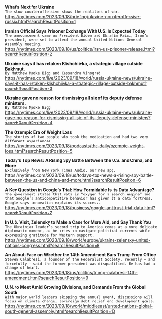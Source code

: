 **What’s Next for Ukraine**\
`The slow counteroffensive shows the realities of war.`\
https://nytimes.com/2023/09/18/briefing/ukraine-counteroffensive-russia.html?searchResultPosition=1

**Iranian Official Says Prisoner Exchange With U.S. Is Expected Today**\
`The announcement came as President Biden and Ebrahim Raisi, Iran’s president, were set to attend the annual United Nations General Assembly meeting.`\
https://nytimes.com/2023/09/18/us/politics/iran-us-prisoner-release.html?searchResultPosition=2

**Ukraine says it has retaken Klishchiivka, a strategic village outside Bakhmut.**\
`By Matthew Mpoke Bigg and Cassandra Vinograd`\
https://nytimes.com/live/2023/09/18/world/russia-ukraine-news/ukraine-says-it-has-retaken-klishchiivka-a-strategic-village-outside-bakhmut?searchResultPosition=3

**Ukraine gave no reason for dismissing all six of its deputy defense ministers.**\
`By Matthew Mpoke Bigg`\
https://nytimes.com/live/2023/09/18/world/russia-ukraine-news/ukraine-gave-no-reason-for-dismissing-all-six-of-its-deputy-defense-ministers?searchResultPosition=4

**The Ozempic Era of Weight Loss**\
`The stories of two people who took the medication and had two very different experiences.`\
https://nytimes.com/2023/09/18/podcasts/the-daily/ozempic-weight-loss.html?searchResultPosition=5

**Today’s Top News: A Rising Spy Battle Between the U.S. and China, and More**\
`Exclusively from New York Times Audio, our new app.`\
https://nytimes.com/2023/09/18/us/todays-top-news-a-rising-spy-battle-between-the-us-and-china-and-more.html?searchResultPosition=6

**A Key Question in Google’s Trial: How Formidable Is Its Data Advantage?**\
`The government states that data is “oxygen for a search engine” and that Google’s anticompetitive behavior has given it a data fortress. Google says innovation explains its success.`\
https://nytimes.com/2023/09/18/business/google-antitrust-trial-data.html?searchResultPosition=7

**In U.S. Visit, Zelensky to Make a Case for More Aid, and Say Thank You**\
`The Ukrainian leader’s second trip to America comes at a more delicate diplomatic moment, as he tries to navigate political currents while expressing gratitude for Western support.`\
https://nytimes.com/2023/09/18/world/europe/ukraine-zelensky-united-nations-congress.html?searchResultPosition=8

**An About-Face on Whether the 14th Amendment Bars Trump From Office**\
`Steven Calabresi, a founder of the Federalist Society, recently — and forcefully — said the former president was disqualified. He has had a change of heart.`\
https://nytimes.com/2023/09/18/us/politics/trump-calabresi-14th-amendment.html?searchResultPosition=9

**U.N. to Meet Amid Growing Divisions, and Demands From the Global South**\
`With major world leaders skipping the annual event, discussions will focus on climate change, sovereign debt relief and development goals.`\
https://nytimes.com/2023/09/18/world/middleeast/united-nations-global-south-general-assembly.html?searchResultPosition=10

